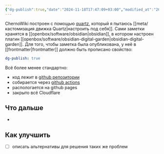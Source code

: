 ```yaml
---
{"dg-publish":true,"date":"2024-11-18T17:47:09+03:00","modified_at":"2024-11-25T17:40:49+03:00","permalink":"/meta/как устроен этот сайт технически/","dgPassFrontmatter":true}
---
```



ChernoWiki построен с помощью [quartz](https://quartz.jzhao.xyz/), который я пытаюсь [[meta/кастомизация движка Quartz|настроить под себя]]. Сами заметки хранятся в [[openbox/software/obsidian|obsidian]], в котором настроен плагин [[openbox/software/obsidian-digital-garden|obsidian-digital-garden]]. Для того, чтобы заметка была опубликована, у неё в [[frontmatter|frontmatter]] должно быть прописано свойство:
```yaml
dg-publish: true
```

Всё более менее стандартно:
- код лежит в [github репозитории](https://github.com/vanadium23/wiki/)
- собирается через [github actions](https://github.com/vanadium23/wiki/blob/master/.github/workflows/github-pages.yaml)
- распологается на github pages
- закрыто всё Cloudflare

## Что дальше

-  

## Как улучшить

- [ ] описать альтернативы для решения таких же проблем
